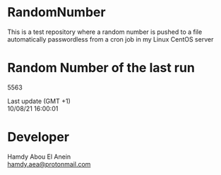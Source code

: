 # RandomNumber    
This is a test repository where a random number is pushed to a file automatically passwordless from a cron job in my Linux CentOS server    
# Random Number of the last run   
5563
      
Last update (GMT +1)    
10/08/21 16:00:01
# Developer    
Hamdy Abou El Anein   
hamdy.aea@protonmail.com
